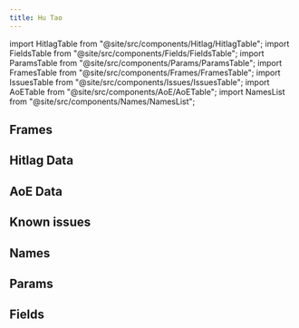 ```yaml
---
title: Hu Tao
---
```


import HitlagTable from "@site/src/components/Hitlag/HitlagTable";
import FieldsTable from "@site/src/components/Fields/FieldsTable";
import ParamsTable from "@site/src/components/Params/ParamsTable";
import FramesTable from "@site/src/components/Frames/FramesTable";
import IssuesTable from "@site/src/components/Issues/IssuesTable";
import AoETable from "@site/src/components/AoE/AoETable";
import NamesList from "@site/src/components/Names/NamesList";

## Frames

<FramesTable item_key="hutao" />

## Hitlag Data

<HitlagTable item_key="hutao" />

## AoE Data

<AoETable item_key="hutao" />

## Known issues

<IssuesTable item_key="hutao" />

## Names

<NamesList item_key="hutao" />

## Params

<ParamsTable item_key="hutao" />

## Fields

<FieldsTable item_key="hutao" />
